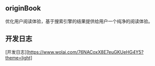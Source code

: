 ## originBook

优化用户阅读体验，基于搜索引擎的结果提供给用户一个纯净的阅读体验。

## 开发日志

[开发日志][https://www.wolai.com/76NACoxX8E7euGKUeHG4Y5?theme=light]